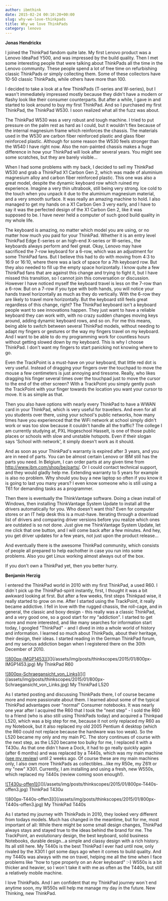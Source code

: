 ```yaml
---
author: ibmthink
date: 2015-02-24 00:10:20+00:00
slug: why-we-love-thinkpads
title: Why we love ThinkPads
category: lenovo
---
```

**Jonas Hendrickx**
 
 I joined the ThinkPad fandom quite late. My first Lenovo product was a Lenovo IdeaPad Y500, and was impressed by the build quality. Then I met some interesting people that were talking about ThinkPads all the time in the Lenovo community. These people spend a lot of free time on refurbishing classic ThinkPads or simply collecting them. Some of these collectors have 10-50 classic ThinkPads, while others have more than 100.
 
 I decided to take a look at a few ThinkPads (T-series and W-series), but I wasn't immediately impressed mostly because they didn't have a modern or flashy look like their consumer counterparts. But after a while, I gave in and started to look around to buy my first ThinkPad. And so I purchased my first ThinkPad, the ThinkPad W530. I soon realized what all the fuzz was about.
 
 The ThinkPad W530 was a very robust and tough machine. I tried to put pressure on the palm rest as hard as I could, but it wouldn't flex because of the internal magnesium frame which reinforces the chassis. The materials used in the W530 are carbon fiber reinforced plastic and glass fiber reinforced plastic. Although for some reason the W530 feels stronger than the W540 I have right now. Also the non-painted chassis makes a huge difference in how your ThinkPad will look after several years. You might see some scratches, but they are barely visible...
 
 When I had some problems with my back, I decided to sell my ThinkPad W530 and grab a ThinkPad X1 Carbon Gen 2, which was made of aluminium magnesium alloy and carbon fiber reinforced plastic. This one was also a great model, despite the dynamic keyboard row which ruined my experience. Imagine a very thin ultrabook, still being very strong. Ice cold to the touch when you unpack it due to the aluminium magnesium material, and a very smooth surface. It was really an amazing machine to hold. I also managed to get my hands on a X1 Carbon Gen 3 very early, and I have to say it was the perfected design of the X1 Carbon Gen 2, like it was supposed to be. I have never held a computer of such good build quality in my whole life.
 
 The keyboard is amazing, no matter which model you are using, or no matter how much you paid for your ThinkPad. Whether it is an entry level ThinkPad Edge E-series or an high-end X-series or W-series., the keyboards always perform and feel great. Okay, Lenovo may have sacrificed the 7-row keyboard for a 6-row, which was an adjustment for some ThinkPad fans. But I believe this had to do with moving from 4:3 to 16:9 or 16:10, where there was a lack of space for a 7th keyboard row. But they also needed to fill up the empty space horizontally. I know quite a few ThinkPad fans that are against this change and trying to fight it, but I have missed this transition, so I cannot join this conversation or discussion. However I have noticed myself the keyboard travel is less on the 7-row than a 6-row. But on a 7-row if you type with both hands, you will notice your hands travel horizontally as much as they do vertically. With the 6-row they are likely to travel more horizontally. But the keyboard still feels great regardless of this change, right? The ThinkPad keyboard isn't a keyboard people want to see innovations happen. They just want to have a reliable keyboard they can work with, with no crazy sudden changes moving keys around, adding dynamic keyboard rows, and so on. For me this means, being able to switch between several ThinkPad models, without needing to adapt my fingers or gestures or the way my fingers travel on my keyboard. And I want to be able to do my programming work for countless hours without getting slowed down by my keyboard. This is why I choose ThinkPad. I don't want my fingers to start panicking not knowing where to go.
 
 Even the TrackPoint is a must-have on your keyboard, that little red dot is very useful. Instead of dragging your fingers over the touchpad to move the mouse a few centimeters is just annoying and tiresome. Really, who likes dragging his finger several times over the touchpad just to move the cursor to the end of the other screen? With a TrackPoint you simply gently push the TrackPoint with your finger towards the location you want your cursor to move. It is as simple as that.
 
 Then you also have options with nearly every ThinkPad to have a WWAN card in your ThinkPad, which is very useful for travellers. And even for all you students over there, using your school's public networks, how many times have you experienced that the WiFi network at school simply didn't work or was too slow because it couldn't handle all the traffic? The college I am currently studying at, PXL Hogeschool Hasselt, is one of those public places or schools with slow and unstable hotspots. Even if their slogan says 'School with network', it simply doesn't work as it should.
 
 And as soon as your ThinkPad's warranty is expired after 3 years, and you are in need of parts. You can be almost certain Lenovo or IBM still has the parts you need. In Belgium, I can order parts at any given time from http://www.ibm.com/shop/be/parts/. Or I could contact technical support, and they would gladly help me. Extending warranty to 5 years for example is also no problem. Why should you buy a new laptop so often if you know it is going to last you many years? I even know someone who is still using a T61 for demanding tasks as a programmer.
 
 Then there is eventually the ThinkVantage software. Doing a clean install of Windows, then installing ThinkVantage System Update to install all the drivers automatically for you. Who doesn't want this? Even for computer stores or an IT help desk this is a must-have. Iterating through a download list of drivers and comparing driver versions before you realize which ones are outdated is so not done. Just give me ThinkVantage System Update, let me click that one button, and I will come back after a few minutes. And hey, you get driver updates for a few years, not just upon the product release...
 
 And eventually there is the awesome ThinkPad community, which consists of people all prepared to help eachother in case you run into some problems. Also you get Linux working almost always out of the box.
 
 If you don't own a ThinkPad yet, then you better hurry.
 
 **Benjamin Herzig**
 
 I entered the ThinkPad world in 2010 with my first ThinkPad, a used R60. I didn´t pick up the ThinkPad-spirit instantly, first, I thought it was a bit awkward looking at first. But after a few weeks, first steps Thinkpad wise, it really started to grow on me. After I started using the TrackPoint, it really became addictive. I fell in love with the rugged chassis, the roll-cage, and in general, the classic and boxy design - this really was a classic ThinkPad, and a very good one, so a good start for my "addiction". I started to get more and more interested, and like many searches for information start today, I googled "ThinkPad" - and I dived in into a whole world of history and information. I learned so much about ThinkPads, about their heritage, their design, their ideas. I started reading in the German ThinkPad forum, and my serious addiction began when I registered there on the 30th December of 2010.
 
 [![800px-IMGP1453](](/assets/img/posts/thinkscopes/2015/01/800px-IMGP1453.jpg)](](/assets/img/posts/thinkscopes/2015/01/800px-IMGP1453.jpg) My ThinkPad R60
 
 [![800px-Schraegansicht_von_Links](](/assets/img/posts/thinkscopes/2015/01/800px-Schraegansicht_von_Links.jpg)](](/assets/img/posts/thinkscopes/2015/01/800px-Schraegansicht_von_Links.jpg) My ThinkPad L520
 
 As I started posting and discussing ThinkPads there, I of course became more and more passionate about them. I learned about some of the typical ThinkPad advantages over "normal" Consumer notebooks. It was nearly one year after I acquired the R60 that I took the "next step" - I sold the R60 to a friend (who is also still using ThinkPads today) and acquired a Thinkpad L520, which was a big step for me, because it not only replaced my R60 as my Notebook, but it also replaced my old 2005 Pentium 4 desktop (which the R60 could not replace because the hardware was too weak). So the L520 became my only and my main PC. The story continues of course with the next step, as the L520 became too bulky for me, I replaced it with a T430u. As that one didn´t have a Dock, it had to go really quickly again (after 6 months) and was replaced by a T440s, which was my main machine ([see my review](/blog/2014/08/17/thinkpad-t440s-review/)) until 2 weeks ago. Of course these are my main machines only, I also own more ThinkPads as collectibles...like my R50e, my Z61t or my "new" X301. Currently, I am installing and using a fresh, new W550s, which replaced my T440s (review coming soon enough!).
 
 [![T430u-offen1](](/assets/img/posts/thinkscopes/2015/01/T430u-offen1.jpg)](](/assets/img/posts/thinkscopes/2015/01/800px-T440s-offen3.jpg) ThinkPad T430u
 
  
 
 ![800px-T440s-offen3](](/assets/img/posts/thinkscopes/2015/01/800px-T440s-offen3.jpg) My ThinkPad T440s
 
 As I started my journey with ThinkPads in 2010, they looked very different from todays models. Much has changed in the meantime, but for me, most important of all: While there might be some small design changes, ThinkPad always stays and stayed true to the ideas behind the brand for me. The TrackPoint, an evolutionary design, the best keyboard, solid business Notebooks, durable design...a simple and classy design with a rich history. Its all still here. My T440s is the best ThinkPad I ever had until now, only rivaled by the X301 I got some days ago when it comes to build quality. And my T440s was always with me on travel, helping me all the time when I face problems like "how to type properly on an Acer keyboard" :-) W550s is a bit thicker and heavier, so I won´t take it with me as often as the T440s, but still a relatively mobile machine.
 
 I love ThinkPads. And I am confident that my ThinkPad journey won´t end anytime soon, my W550s will help me manage my day in the future. New Thinking, new ThinkPad.
